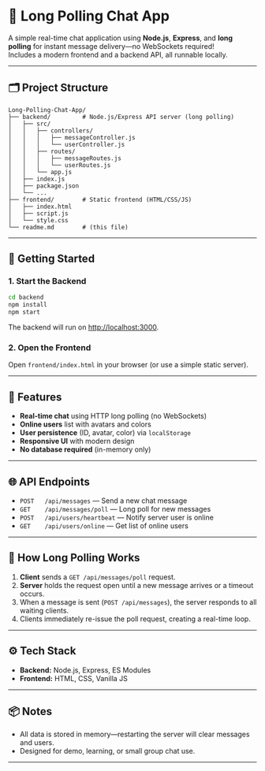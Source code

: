# 💬 Long Polling Chat App

A simple real-time chat application using **Node.js**, **Express**, and **long polling** for instant message delivery—no WebSockets required!  
Includes a modern frontend and a backend API, all runnable locally.

---

## 🗂 Project Structure

```
Long-Polling-Chat-App/
├── backend/         # Node.js/Express API server (long polling)
│   ├── src/
│   │   ├── controllers/
│   │   │   ├── messageController.js
│   │   │   └── userController.js
│   │   ├── routes/
│   │   │   ├── messageRoutes.js
│   │   │   └── userRoutes.js
│   │   └── app.js
│   ├── index.js
│   ├── package.json
│   └── ...
├── frontend/        # Static frontend (HTML/CSS/JS)
│   ├── index.html
│   ├── script.js
│   └── style.css
└── readme.md        # (this file)
```

---

## 🚀 Getting Started

### 1. Start the Backend

```sh
cd backend
npm install
npm start
```
The backend will run on [http://localhost:3000](http://localhost:3000).

### 2. Open the Frontend

Open `frontend/index.html` in your browser (or use a simple static server).

---

## 📝 Features

- **Real-time chat** using HTTP long polling (no WebSockets)
- **Online users** list with avatars and colors
- **User persistence** (ID, avatar, color) via `localStorage`
- **Responsive UI** with modern design
- **No database required** (in-memory only)

---

## 🌐 API Endpoints

- `POST   /api/messages` — Send a new chat message
- `GET    /api/messages/poll` — Long poll for new messages
- `POST   /api/users/heartbeat` — Notify server user is online
- `GET    /api/users/online` — Get list of online users

---

## 🧠 How Long Polling Works

1. **Client** sends a `GET /api/messages/poll` request.
2. **Server** holds the request open until a new message arrives or a timeout occurs.
3. When a message is sent (`POST /api/messages`), the server responds to all waiting clients.
4. Clients immediately re-issue the poll request, creating a real-time loop.

---

## ⚙️ Tech Stack

- **Backend:** Node.js, Express, ES Modules
- **Frontend:** HTML, CSS, Vanilla JS

---

## 📦 Notes

- All data is stored in memory—restarting the server will clear messages and users.
- Designed for demo, learning, or small group chat use.

---